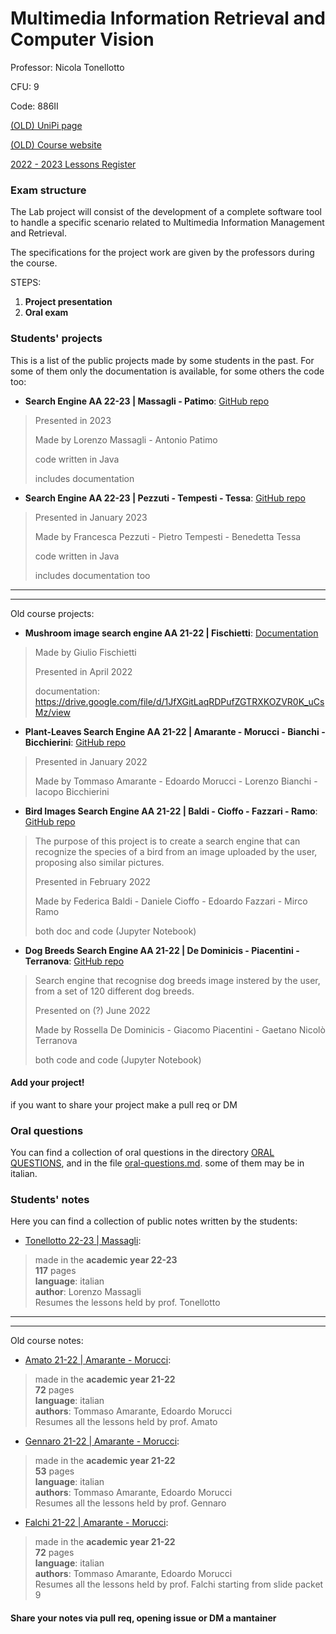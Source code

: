 # Multimedia Information Retrieval and Computer Vision

Professor: Nicola Tonellotto

CFU: 9

Code: 886II

[(OLD) UniPi page](https://esami.unipi.it/esami2/programma.php?pg=ects&c=48403)

[(OLD) Course website](https://sites.google.com/site/unipimircv/multimedia-information-retrieval-and-computer-vision)

[2022 - 2023 Lessons Register](https://unimap.unipi.it/registri/dettregistriNEW.php?re=7087995::::&ri=50325)

### Exam structure

The Lab project will consist of the development of a complete software tool to handle a specific scenario related to Multimedia Information Management and Retrieval.

The specifications for the project work are given by the professors during the course.

STEPS:

1. **Project presentation**
2. **Oral exam**

### Students' projects

This is a list of the public projects made by some students in the past. For some of them only the documentation is available, for some others the code too:

- **Search Engine AA 22-23 | Massagli - Patimo**: [GitHub repo](https://github.com/ImBadnick/University/tree/main/Master/MIRCV/Information-Retrieval-Project)
>Presented in 2023
>
>Made by Lorenzo Massagli - Antonio Patimo
>
>code written in Java
>
>includes documentation

- **Search Engine AA 22-23 | Pezzuti - Tempesti - Tessa**: [GitHub repo](https://github.com/PieTempesti98/searchEngine)
>Presented in January 2023
>
>Made by Francesca Pezzuti - Pietro Tempesti - Benedetta Tessa
>
>code written in Java
>
>includes documentation too

---
---

Old course projects:
- **Mushroom image search engine AA 21-22 | Fischietti**: [Documentation](https://drive.google.com/file/d/1JfXGitLaqRDPufZGTRXKOZVR0K_uCsMz/view)
> Made by Giulio Fischietti
>
> Presented in April 2022
>
>documentation: https://drive.google.com/file/d/1JfXGitLaqRDPufZGTRXKOZVR0K_uCsMz/view

- **Plant-Leaves Search Engine AA 21-22 | Amarante - Morucci - Bianchi - Bicchierini**: [GitHub repo](https://github.com/TommyTheHuman/MIRCV-Plant-Leaves-Search-Engine)
>Presented in January 2022
>
>Made by Tommaso Amarante - Edoardo Morucci - Lorenzo Bianchi - Iacopo Bicchierini
>
- **Bird Images Search Engine AA 21-22 | Baldi - Cioffo - Fazzari - Ramo**: [GitHub repo](https://github.com/danielecioffo/Bird-Images-Search-Engine)
>The purpose of this project is to create a search engine that can recognize the species of a bird from an image uploaded by the user, proposing also similar pictures.
>
>Presented in February 2022
>
>Made by Federica Baldi - Daniele Cioffo - Edoardo Fazzari - Mirco Ramo
>
>both doc and code (Jupyter Notebook)
- **Dog Breeds Search Engine AA 21-22 | De Dominicis - Piacentini - Terranova**: [GitHub repo](https://github.com/rosselladedo/DOG_BREEDS_SEARCH_ENGINE)
>Search engine that recognise dog breeds image instered by the user, from a set of 120 different dog breeds.
>
>Presented on (?) June 2022
>
>Made by Rossella De Dominicis - Giacomo Piacentini - Gaetano Nicolò Terranova
>
>both code and code (Jupyter Notebook)

#### **Add your project!** 
if you want to share your project make a pull req or DM


### Oral questions

You can find a collection of oral questions in the directory [ORAL QUESTIONS](oral-questions), and in the file [oral-questions.md](oral-questions.md). some of them may be in italian.


### Students' notes

Here you can find a collection of public notes written by the students:

- [Tonellotto 22-23 | Massagli](https://github.com/ImBadnick/University/blob/main/Master/MIRCV/Riassunto_MIRCV.pdf):
>made in the **academic year 22-23**<br>
>**117** pages<br>
>**language**: italian<br>
>**author**: Lorenzo Massagli<br>
>Resumes the lessons held by prof. Tonellotto

---
---

Old course notes:
- [Amato 21-22 | Amarante - Morucci](Amato_21-22_Lecture_notes_TommasoAmarante-EdoardoMorucci.pdf):
>made in the **academic year 21-22**<br>
>**72** pages<br>
>**language**: italian<br>
>**authors**: Tommaso Amarante, Edoardo Morucci<br>
>Resumes all the lessons held by prof. Amato

- [Gennaro 21-22 | Amarante - Morucci](Gennaro_21-22_Lecture_notes_TommasoAmarante-EdoardoMorucci.pdf):
>made in the **academic year 21-22**<br>
>**53** pages<br>
>**language**: italian<br>
>**authors**: Tommaso Amarante, Edoardo Morucci<br>
>Resumes all the lessons held by prof. Gennaro

- [Falchi 21-22 | Amarante - Morucci](Falchi_21-22_Lecture_notes_TommasoAmarante-EdoardoMorucci.pdf):
>made in the **academic year 21-22**<br>
>**72** pages<br>
>**language**: italian<br>
>**authors**: Tommaso Amarante, Edoardo Morucci<br>
>Resumes all the lessons held by prof. Falchi starting from slide packet 9

#### Share your notes via pull req, opening issue or DM a mantainer
